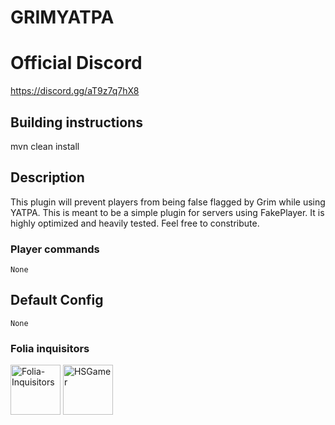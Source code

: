 # GRIMYATPA

# Official Discord 

https://discord.gg/aT9z7q7hX8

## Building instructions

mvn clean install
 
## Description

This plugin will prevent players from being false flagged by Grim while using YATPA. This is meant to be a simple plugin for servers using FakePlayer. It is highly optimized and heavily tested. Feel free to constribute.

### Player commands 

```
None

```

## Default Config

```
None

```

### Folia inquisitors

[<img src="https://github.com/Folia-Inquisitors.png" width=80 alt="Folia-Inquisitors">](https://github.com/orgs/Folia-Inquisitors/repositories)
[<img src="https://github.com/HSGamer.png" width=80 alt="HSGamer">](https://github.com/HSGamer)
